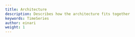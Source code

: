 ```yaml
---
title: Architecture
description: Describes how the architecture fits together
keywords: TimeSeries
author: einari
weight: 1
---
```

